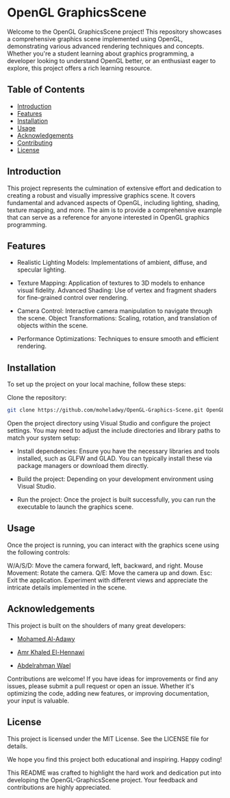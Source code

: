 # OpenGL GraphicsScene

Welcome to the OpenGL GraphicsScene project! This repository showcases a comprehensive graphics scene implemented using OpenGL, demonstrating various advanced rendering techniques and concepts. Whether you're a student learning about graphics programming, a developer looking to understand OpenGL better, or an enthusiast eager to explore, this project offers a rich learning resource.

## Table of Contents

-   [Introduction](#introduction)
-   [Features](#features)
-   [Installation](#installation)
-   [Usage](#usage)
-   [Acknowledgements](#acknowledgements)
-   [Contributing](#contributing)
-   [License](#license)

## Introduction

This project represents the culmination of extensive effort and dedication to creating a robust and visually impressive graphics scene. It covers fundamental and advanced aspects of OpenGL, including lighting, shading, texture mapping, and more. The aim is to provide a comprehensive example that can serve as a reference for anyone interested in OpenGL graphics programming.

## Features

-   Realistic Lighting Models: Implementations of ambient, diffuse, and specular lighting.

-   Texture Mapping: Application of textures to 3D models to enhance visual fidelity.
    Advanced Shading: Use of vertex and fragment shaders for fine-grained control over rendering.

-   Camera Control: Interactive camera manipulation to navigate through the scene.
    Object Transformations: Scaling, rotation, and translation of objects within the scene.

-   Performance Optimizations: Techniques to ensure smooth and efficient rendering.

## Installation

To set up the project on your local machine, follow these steps:

Clone the repository:

```bash
git clone https://github.com/moheladwy/OpenGL-Graphics-Scene.git OpenGL-Graphics-Scene
```

Open the project directory using Visual Studio and configure the project settings. You may need to adjust the include directories and library paths to match your system setup:

-   Install dependencies: Ensure you have the necessary libraries and tools installed, such as GLFW and GLAD. You can typically install these via package managers or download them directly.

-   Build the project: Depending on your development environment using Visual Studio.

-   Run the project: Once the project is built successfully, you can run the executable to launch the graphics scene.

## Usage

Once the project is running, you can interact with the graphics scene using the following controls:

W/A/S/D: Move the camera forward, left, backward, and right.
Mouse Movement: Rotate the camera.
Q/E: Move the camera up and down.
Esc: Exit the application.
Experiment with different views and appreciate the intricate details implemented in the scene.

## Acknowledgements

This project is built on the shoulders of many great developers:

-   [Mohamed Al-Adawy](https://github.com/moheladwy)

-   [Amr Khaled El-Hennawi](https://github.com/AmrElHennawi)

-   [Abdelrahman Wael](https://github.com/abwael)

Contributions are welcome! If you have ideas for improvements or find any issues, please submit a pull request or open an issue. Whether it's optimizing the code, adding new features, or improving documentation, your input is valuable.

## License

This project is licensed under the MIT License. See the LICENSE file for details.

We hope you find this project both educational and inspiring. Happy coding!

This README was crafted to highlight the hard work and dedication put into developing the OpenGL-GraphicsScene project. Your feedback and contributions are highly appreciated.
